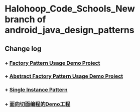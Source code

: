 # Halohoop\_Code_Schools\_New branch of android\_java\_design\_patterns
## Change log
### + [Factory Pattern Usage Demo Project](https://github.com/halohoop/Halohoop_Code_Schools_New/blob/android_java_design_patterns/Design_Patterns/factory_pattern/README.md)
### + [Abstract Factory Pattern Usage Demo Project](https://github.com/halohoop/Halohoop_Code_Schools_New/blob/android_java_design_patterns/Design_Patterns/abstract_factory_pattern/README.md)
### + [Single Instance Pattern](https://github.com/halohoop/Halohoop_Code_Schools_New/tree/android_java_design_patterns/Design_Patterns/single_instance_pattern)
### + [面向切面编程的Demo工程](https://github.com/halohoop/AOPDemo)
